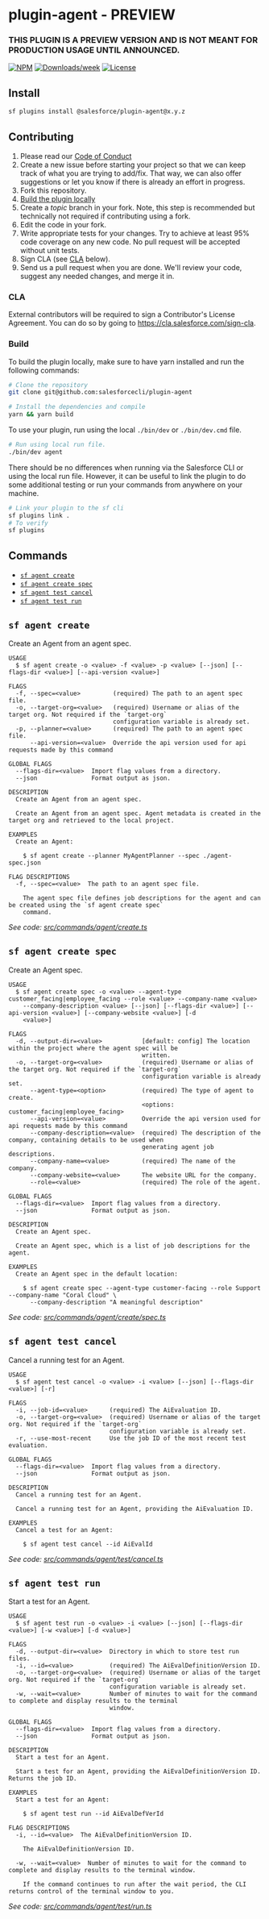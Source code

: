 # plugin-agent - PREVIEW

### THIS PLUGIN IS A PREVIEW VERSION AND IS NOT MEANT FOR PRODUCTION USAGE UNTIL ANNOUNCED.

[![NPM](https://img.shields.io/npm/v/@salesforce/plugin-agent.svg?label=@salesforce/plugin-agent)](https://www.npmjs.com/package/@salesforce/plugin-agent) [![Downloads/week](https://img.shields.io/npm/dw/@salesforce/plugin-agent.svg)](https://npmjs.org/package/@salesforce/plugin-agent) [![License](https://img.shields.io/badge/License-BSD%203--Clause-brightgreen.svg)](https://raw.githubusercontent.com/salesforcecli/plugin-agent/main/LICENSE.txt)

## Install

```bash
sf plugins install @salesforce/plugin-agent@x.y.z
```

## Contributing

1. Please read our [Code of Conduct](CODE_OF_CONDUCT.md)
2. Create a new issue before starting your project so that we can keep track of
   what you are trying to add/fix. That way, we can also offer suggestions or
   let you know if there is already an effort in progress.
3. Fork this repository.
4. [Build the plugin locally](#build)
5. Create a _topic_ branch in your fork. Note, this step is recommended but technically not required if contributing using a fork.
6. Edit the code in your fork.
7. Write appropriate tests for your changes. Try to achieve at least 95% code coverage on any new code. No pull request will be accepted without unit tests.
8. Sign CLA (see [CLA](#cla) below).
9. Send us a pull request when you are done. We'll review your code, suggest any needed changes, and merge it in.

### CLA

External contributors will be required to sign a Contributor's License
Agreement. You can do so by going to https://cla.salesforce.com/sign-cla.

### Build

To build the plugin locally, make sure to have yarn installed and run the following commands:

```bash
# Clone the repository
git clone git@github.com:salesforcecli/plugin-agent

# Install the dependencies and compile
yarn && yarn build
```

To use your plugin, run using the local `./bin/dev` or `./bin/dev.cmd` file.

```bash
# Run using local run file.
./bin/dev agent
```

There should be no differences when running via the Salesforce CLI or using the local run file. However, it can be useful to link the plugin to do some additional testing or run your commands from anywhere on your machine.

```bash
# Link your plugin to the sf cli
sf plugins link .
# To verify
sf plugins
```

## Commands

<!-- commands -->

- [`sf agent create`](#sf-agent-create)
- [`sf agent create spec`](#sf-agent-create-spec)
- [`sf agent test cancel`](#sf-agent-test-cancel)
- [`sf agent test run`](#sf-agent-test-run)

## `sf agent create`

Create an Agent from an agent spec.

```
USAGE
  $ sf agent create -o <value> -f <value> -p <value> [--json] [--flags-dir <value>] [--api-version <value>]

FLAGS
  -f, --spec=<value>         (required) The path to an agent spec file.
  -o, --target-org=<value>   (required) Username or alias of the target org. Not required if the `target-org`
                             configuration variable is already set.
  -p, --planner=<value>      (required) The path to an agent spec file.
      --api-version=<value>  Override the api version used for api requests made by this command

GLOBAL FLAGS
  --flags-dir=<value>  Import flag values from a directory.
  --json               Format output as json.

DESCRIPTION
  Create an Agent from an agent spec.

  Create an Agent from an agent spec. Agent metadata is created in the target org and retrieved to the local project.

EXAMPLES
  Create an Agent:

    $ sf agent create --planner MyAgentPlanner --spec ./agent-spec.json

FLAG DESCRIPTIONS
  -f, --spec=<value>  The path to an agent spec file.

    The agent spec file defines job descriptions for the agent and can be created using the `sf agent create spec`
    command.
```

_See code: [src/commands/agent/create.ts](https://github.com/salesforcecli/plugin-agent/blob/1.1.2/src/commands/agent/create.ts)_

## `sf agent create spec`

Create an Agent spec.

```
USAGE
  $ sf agent create spec -o <value> --agent-type customer_facing|employee_facing --role <value> --company-name <value>
    --company-description <value> [--json] [--flags-dir <value>] [--api-version <value>] [--company-website <value>] [-d
    <value>]

FLAGS
  -d, --output-dir=<value>           [default: config] The location within the project where the agent spec will be
                                     written.
  -o, --target-org=<value>           (required) Username or alias of the target org. Not required if the `target-org`
                                     configuration variable is already set.
      --agent-type=<option>          (required) The type of agent to create.
                                     <options: customer_facing|employee_facing>
      --api-version=<value>          Override the api version used for api requests made by this command
      --company-description=<value>  (required) The description of the company, containing details to be used when
                                     generating agent job descriptions.
      --company-name=<value>         (required) The name of the company.
      --company-website=<value>      The website URL for the company.
      --role=<value>                 (required) The role of the agent.

GLOBAL FLAGS
  --flags-dir=<value>  Import flag values from a directory.
  --json               Format output as json.

DESCRIPTION
  Create an Agent spec.

  Create an Agent spec, which is a list of job descriptions for the agent.

EXAMPLES
  Create an Agent spec in the default location:

    $ sf agent create spec --agent-type customer-facing --role Support --company-name "Coral Cloud" \
      --company-description "A meaningful description"
```

_See code: [src/commands/agent/create/spec.ts](https://github.com/salesforcecli/plugin-agent/blob/1.1.2/src/commands/agent/create/spec.ts)_

## `sf agent test cancel`

Cancel a running test for an Agent.

```
USAGE
  $ sf agent test cancel -o <value> -i <value> [--json] [--flags-dir <value>] [-r]

FLAGS
  -i, --job-id=<value>      (required) The AiEvaluation ID.
  -o, --target-org=<value>  (required) Username or alias of the target org. Not required if the `target-org`
                            configuration variable is already set.
  -r, --use-most-recent     Use the job ID of the most recent test evaluation.

GLOBAL FLAGS
  --flags-dir=<value>  Import flag values from a directory.
  --json               Format output as json.

DESCRIPTION
  Cancel a running test for an Agent.

  Cancel a running test for an Agent, providing the AiEvaluation ID.

EXAMPLES
  Cancel a test for an Agent:

    $ sf agent test cancel --id AiEvalId
```

_See code: [src/commands/agent/test/cancel.ts](https://github.com/salesforcecli/plugin-agent/blob/1.1.2/src/commands/agent/test/cancel.ts)_

## `sf agent test run`

Start a test for an Agent.

```
USAGE
  $ sf agent test run -o <value> -i <value> [--json] [--flags-dir <value>] [-w <value>] [-d <value>]

FLAGS
  -d, --output-dir=<value>  Directory in which to store test run files.
  -i, --id=<value>          (required) The AiEvalDefinitionVersion ID.
  -o, --target-org=<value>  (required) Username or alias of the target org. Not required if the `target-org`
                            configuration variable is already set.
  -w, --wait=<value>        Number of minutes to wait for the command to complete and display results to the terminal
                            window.

GLOBAL FLAGS
  --flags-dir=<value>  Import flag values from a directory.
  --json               Format output as json.

DESCRIPTION
  Start a test for an Agent.

  Start a test for an Agent, providing the AiEvalDefinitionVersion ID. Returns the job ID.

EXAMPLES
  Start a test for an Agent:

    $ sf agent test run --id AiEvalDefVerId

FLAG DESCRIPTIONS
  -i, --id=<value>  The AiEvalDefinitionVersion ID.

    The AiEvalDefinitionVersion ID.

  -w, --wait=<value>  Number of minutes to wait for the command to complete and display results to the terminal window.

    If the command continues to run after the wait period, the CLI returns control of the terminal window to you.
```

_See code: [src/commands/agent/test/run.ts](https://github.com/salesforcecli/plugin-agent/blob/1.1.2/src/commands/agent/test/run.ts)_

<!-- commandsstop -->
